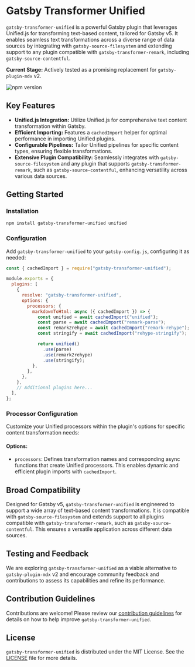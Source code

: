 # Gatsby Transformer Unified

`gatsby-transformer-unified` is a powerful Gatsby plugin that leverages Unified.js for transforming text-based content, tailored for Gatsby v5. It enables seamless text transformations across a diverse range of data sources by integrating with `gatsby-source-filesystem` and extending support to any plugin compatible with `gatsby-transformer-remark`, including `gatsby-source-contentful`.

**Current Stage:** Actively tested as a promising replacement for `gatsby-plugin-mdx` v2.

![npm version](https://badge.fury.io/js/gatsby-transformer-unified.svg)

## Key Features

- **Unified.js Integration:** Utilize Unified.js for comprehensive text content transformation within Gatsby.
- **Efficient Importing:** Features a `cachedImport` helper for optimal performance in importing Unified plugins.
- **Configurable Pipelines:** Tailor Unified pipelines for specific content types, ensuring flexible transformations.
- **Extensive Plugin Compatibility:** Seamlessly integrates with `gatsby-source-filesystem` and any plugin that supports `gatsby-transformer-remark`, such as `gatsby-source-contentful`, enhancing versatility across various data sources.

## Getting Started

### Installation

```bash
npm install gatsby-transformer-unified unified
```

### Configuration

Add `gatsby-transformer-unified` to your `gatsby-config.js`, configuring it as needed:

```js
const { cachedImport } = require("gatsby-transformer-unified");

module.exports = {
  plugins: [
    {
      resolve: "gatsby-transformer-unified",
      options: {
        processors: {
          markdownToHtml: async ({ cachedImport }) => {
            const unified = await cachedImport("unified");
            const parse = await cachedImport("remark-parse");
            const remark2rehype = await cachedImport("remark-rehype");
            const stringify = await cachedImport("rehype-stringify");

            return unified()
              .use(parse)
              .use(remark2rehype)
              .use(stringify);
          },
        },
      },
    },
    // Additional plugins here...
  ],
};
```

### Processor Configuration

Customize your Unified processors within the plugin's options for specific content transformation needs:

#### Options:

- `processors`: Defines transformation names and corresponding async functions that create Unified processors. This enables dynamic and efficient plugin imports with `cachedImport`.

## Broad Compatibility

Designed for Gatsby v5, `gatsby-transformer-unified` is engineered to support a wide array of text-based content transformations. It is compatible with `gatsby-source-filesystem` and extends support to all plugins compatible with `gatsby-transformer-remark`, such as `gatsby-source-contentful`. This ensures a versatile application across different data sources.

## Testing and Feedback

We are exploring `gatsby-transformer-unified` as a viable alternative to `gatsby-plugin-mdx` v2 and encourage community feedback and contributions to assess its capabilities and refine its performance.

## Contribution Guidelines

Contributions are welcome! Please review our [contribution guidelines](CONTRIBUTING.md) for details on how to help improve `gatsby-transformer-unified`.

## License

`gatsby-transformer-unified` is distributed under the MIT License. See the [LICENSE](LICENSE) file for more details.